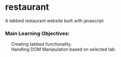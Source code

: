 # restaurant
A tabbed restaurant website built with javascript

### Main Learning Objectives:
&nbsp;&nbsp;&nbsp;&nbsp; Creating tabbed functionality.<br/>
&nbsp;&nbsp;&nbsp;&nbsp; Handling DOM Manipulation based on selected tab.<br/>
